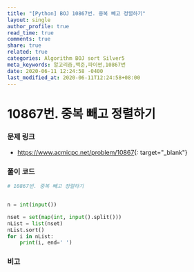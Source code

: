 ```yaml
---
title: "[Python] BOJ 10867번. 중복 빼고 정렬하기"
layout: single
author_profile: true
read_time: true
comments: true
share: true
related: true
categories: Algorithm BOJ sort Silver5
meta_keywords: 알고리즘,백준,파이썬,10867번
date: 2020-06-11 12:24:58 -0400
last_modified_at: 2020-06-11T12:24:58+08:00
---
```


# 10867번. 중복 빼고 정렬하기

### 문제 링크
- <https://www.acmicpc.net/problem/10867>{: target="\_blank"}

### 풀이 코드

```python
# 10867번. 중복 빼고 정렬하기


n = int(input())

nset = set(map(int, input().split()))
nList = list(nset)
nList.sort()
for i in nList:
    print(i, end=' ')
```

### 비고